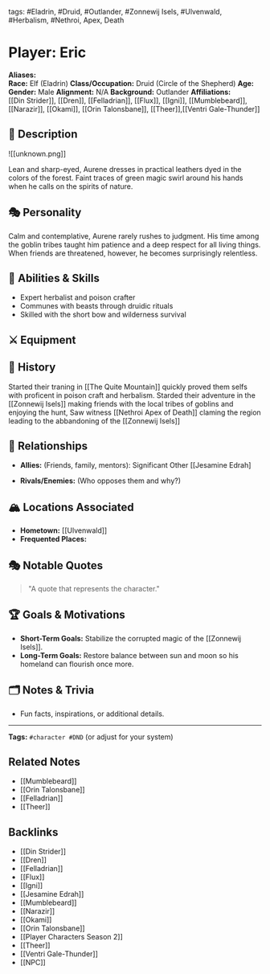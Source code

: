 tags: #Eladrin, #Druid, #Outlander, #Zonnewij Isels, #Ulvenwald, #Herbalism, #Nethroi, Apex, Death

# Player: Eric

**Aliases:**  
**Race:**  Elf (Eladrin)
**Class/Occupation:**  Druid (Circle of the Shepherd)
**Age:**  
**Gender:**  Male
**Alignment:**  N/A
**Background:**  Outlander
**Affiliations:**  
[[Din Strider]], [[Dren]], [[Felladrian]], [[Flux]], [[Igni]], [[Mumblebeard]], [[Narazir]], [[Okami]], [[Orin Talonsbane]], [[Theer]],[[Ventri Gale-Thunder]] 
## 📝 Description
![[unknown.png]]

Lean and sharp-eyed, Aurene dresses in practical leathers dyed in the colors of the forest. Faint traces of green magic swirl around his hands when he calls on the spirits of nature.

## 🎭 Personality
Calm and contemplative, Aurene rarely rushes to judgment. His time among the goblin tribes taught him patience and a deep respect for all living things. When friends are threatened, however, he becomes surprisingly relentless.
## 🏹 Abilities & Skills
- Expert herbalist and poison crafter
- Communes with beasts through druidic rituals
- Skilled with the short bow and wilderness survival
## ⚔️ Equipment  


## 📖 History  
Started their traning in [[The Quite Mountain]] quickly proved them selfs with proficent in poison craft and herbalism. Starded their adventure in the [[Zonnewij Isels]] making friends with the local tribes of goblins and enjoying the hunt, Saw witness [[Nethroi Apex of Death]] claming the region leading to the abbandoning of the [[Zonnewij Isels]]

## 🧩 Relationships  
- **Allies:** (Friends, family, mentors): Significant Other [[Jesamine Edrah]
 
- **Rivals/Enemies:** (Who opposes them and why?)  

## 🏔️ Locations Associated  
- **Hometown:**  [[Ulvenwald]]
- **Frequented Places:**  

## 🎭 Notable Quotes  
> "A quote that represents the character."

## 🏆 Goals & Motivations
- **Short-Term Goals:** Stabilize the corrupted magic of the [[Zonnewij Isels]].
- **Long-Term Goals:** Restore balance between sun and moon so his homeland can flourish once more.

## 🗂️ Notes & Trivia  
- Fun facts, inspirations, or additional details.  

---
**Tags:** `#character #DND` (or adjust for your system)  


## Related Notes
- [[Mumblebeard]]
- [[Orin Talonsbane]]
- [[Felladrian]]
- [[Theer]]

## Backlinks
- [[Din Strider]]
- [[Dren]]
- [[Felladrian]]
- [[Flux]]
- [[Igni]]
- [[Jesamine Edrah]]
- [[Mumblebeard]]
- [[Narazir]]
- [[Okami]]
- [[Orin Talonsbane]]
- [[Player Characters Season 2]]
- [[Theer]]
- [[Ventri Gale-Thunder]]
- [[NPC]]